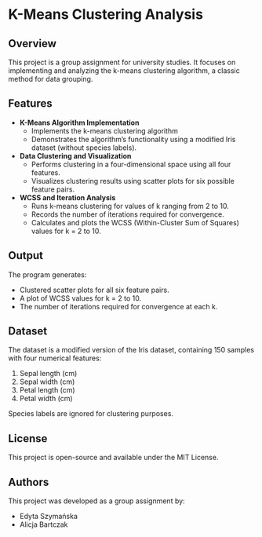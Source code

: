 # K-Means Clustering Analysis

## Overview

This project is a group assignment for university studies. It focuses on implementing and analyzing the k-means clustering algorithm, a classic method for data grouping.

## Features

- **K-Means Algorithm Implementation**
  - Implements the k-means clustering algorithm
  - Demonstrates the algorithm’s functionality using a modified Iris dataset (without species labels).
- **Data Clustering and Visualization**
  - Performs clustering in a four-dimensional space using all four features.
  - Visualizes clustering results using scatter plots for six possible feature pairs.
- **WCSS and Iteration Analysis**
  - Runs k-means clustering for values of k ranging from 2 to 10.
  - Records the number of iterations required for convergence.
  - Calculates and plots the WCSS (Within-Cluster Sum of Squares) values for k = 2 to 10.

## Output

The program generates:

- Clustered scatter plots for all six feature pairs.
- A plot of WCSS values for k = 2 to 10.
- The number of iterations required for convergence at each k.

## Dataset

The dataset is a modified version of the Iris dataset, containing 150 samples with four numerical features:

1. Sepal length (cm)
2. Sepal width (cm)
3. Petal length (cm)
4. Petal width (cm)

Species labels are ignored for clustering purposes.

## License

This project is open-source and available under the MIT License.

## Authors

This project was developed as a group assignment by:

- Edyta Szymańska
- Alicja Bartczak

